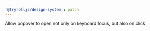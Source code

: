 ```yaml
---
'@tryrolljs/design-system': patch
---
```


Allow popover to open not only on keyboard focus, but also on click
